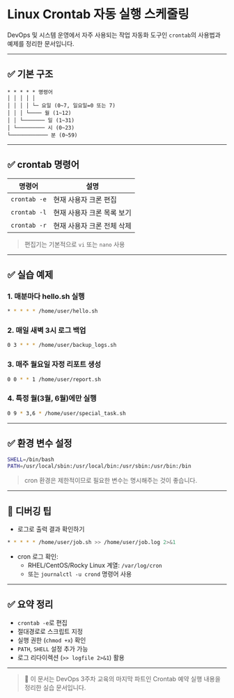 # Linux Crontab 자동 실행 스케줄링

DevOps 및 시스템 운영에서 자주 사용되는 작업 자동화 도구인 `crontab`의 사용법과 예제를 정리한 문서입니다.

---

## ✅ 기본 구조

```
* * * * * 명령어
│ │ │ │ │
│ │ │ │ └─ 요일 (0~7, 일요일=0 또는 7)
│ │ │ └──── 월 (1~12)
│ │ └─────── 일 (1~31)
│ └───────── 시 (0~23)
└──────────── 분 (0~59)
```

---

## ✅ crontab 명령어

| 명령어       | 설명                         |
|--------------|------------------------------|
| `crontab -e` | 현재 사용자 크론 편집        |
| `crontab -l` | 현재 사용자 크론 목록 보기   |
| `crontab -r` | 현재 사용자 크론 전체 삭제   |

> 편집기는 기본적으로 `vi` 또는 `nano` 사용

---

## ✅ 실습 예제

### 1. 매분마다 hello.sh 실행

```bash
* * * * * /home/user/hello.sh
```

### 2. 매일 새벽 3시 로그 백업

```bash
0 3 * * * /home/user/backup_logs.sh
```

### 3. 매주 월요일 자정 리포트 생성

```bash
0 0 * * 1 /home/user/report.sh
```

### 4. 특정 월(3월, 6월)에만 실행

```bash
0 9 * 3,6 * /home/user/special_task.sh
```

---

## ✅ 환경 변수 설정

```bash
SHELL=/bin/bash
PATH=/usr/local/sbin:/usr/local/bin:/usr/sbin:/usr/bin:/bin
```

> cron 환경은 제한적이므로 필요한 변수는 명시해주는 것이 좋습니다.

---

## 🐛 디버깅 팁

- 로그로 출력 결과 확인하기

```bash
* * * * * /home/user/job.sh >> /home/user/job.log 2>&1
```

- cron 로그 확인:
  - RHEL/CentOS/Rocky Linux 계열: `/var/log/cron`
  - 또는 `journalctl -u crond` 명령어 사용

---

## ✅ 요약 정리

- `crontab -e`로 편집
- 절대경로로 스크립트 지정
- 실행 권한 (`chmod +x`) 확인
- `PATH`, `SHELL` 설정 추가 가능
- 로그 리다이렉션 (`>> logfile 2>&1`) 활용

---

> 📌 이 문서는 DevOps 3주차 교육의 마지막 파트인 Crontab 예약 실행 내용을 정리한 실습 문서입니다.
